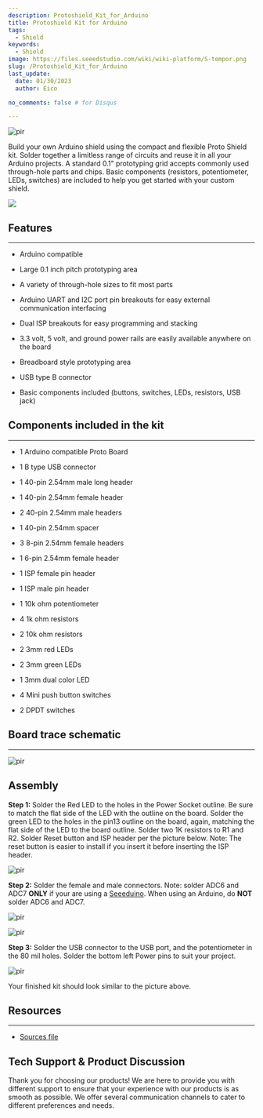 ```yaml
---
description: Protoshield_Kit_for_Arduino
title: Protoshield Kit for Arduino
tags:
  - Shield
keywords:
  - Shield
image: https://files.seeedstudio.com/wiki/wiki-platform/S-tempor.png
slug: /Protoshield_Kit_for_Arduino
last_update:
  date: 01/30/2023  
  author: Eico 

no_comments: false # for Disqus

---
```


<p style={{textAlign: 'center'}}><img src="https://files.seeedstudio.com/wiki/Protoshield_Kit_for_Arduino/img/ProtoShield.jpg" alt="pir" width={600} height="auto" /></p>

Build your own Arduino shield using the compact and flexible Proto Shield kit. Solder together a limitless range of circuits and reuse it in all your Arduino projects. A standard 0.1" prototyping grid accepts commonly used through-hole parts and chips. Basic components (resistors, potentiometer, LEDs, switches) are included to help you get started with your custom shield.

<p style={{textAlign: 'center'}}><a href="https://www.seeedstudio.com/Protoshield-Kit-for-Arduino-p-318.html" target="_blank"><img src="https://files.seeedstudio.com/wiki/Seeed-WiKi/docs/images/300px-Get_One_Now_Banner-ragular.png" /></a></p>

##   Features
---
*   Arduino compatible

*   Large 0.1 inch pitch prototyping area

*   A variety of through-hole sizes to fit most parts

*   Arduino UART and I2C port pin breakouts for easy external communication interfacing

*   Dual ISP breakouts for easy programming and stacking

*   3.3 volt, 5 volt, and ground power rails are easily available anywhere on the board

*   Breadboard style prototyping area

*   USB type B connector

*   Basic components included (buttons, switches, LEDs, resistors, USB jack)


##  Components included in the kit
---
*   1 Arduino compatible Proto Board

*   1 B type USB connector

*   1 40-pin 2.54mm male long header

*   1 40-pin 2.54mm female header

*   2 40-pin 2.54mm male headers

*   1 40-pin 2.54mm spacer

*   3 8-pin 2.54mm female headers

*   1 6-pin 2.54mm female header

*   1 ISP female pin header

*   1 ISP male pin header

*   1 10k ohm potentiometer

*   4 1k ohm resistors

*   2 10k ohm resistors

*   2 3mm red LEDs

*   2 3mm green LEDs

*   1 3mm dual color LED

*   4 Mini push button switches

*   2 DPDT switches

##  Board trace schematic
---

<p style={{textAlign: 'center'}}><img src="https://files.seeedstudio.com/wiki/Protoshield_Kit_for_Arduino/img/ProtoShield_Kit.png" alt="pir" width={600} height="auto" /></p>

##  Assembly

**Step 1:** Solder the Red LED to the holes in the Power Socket outline. Be sure to match the flat side of the LED with the outline on the board. Solder the green LED to the holes in the pin13 outline on the board, again, matching the flat side of the LED to the board outline. Solder two 1K resistors to R1 and R2. Solder Reset button and ISP header per the picture below. Note: The reset button is easier to install if you insert it before inserting the ISP header.

<p style={{textAlign: 'center'}}><img src="https://files.seeedstudio.com/wiki/Protoshield_Kit_for_Arduino/img/Step1.jpg" alt="pir" width={600} height="auto" /></p>

**Step 2:** Solder the female and male connectors. Note: solder ADC6 and ADC7 **ONLY** if your are using a [Seeeduino](https://www.seeedstudio.com/depot/index.php?main_page=advanced_search_result&amp;search_in_description=0&amp;zenid=15c0e10e2d81d5481f863ae4eaaf7ca1&amp;keyword=seeeduino&amp;x=0&amp;y=0). When using an Arduino, do **NOT** solder ADC6 and ADC7.

<p style={{textAlign: 'center'}}><img src="https://files.seeedstudio.com/wiki/Protoshield_Kit_for_Arduino/img/Step2.jpg" alt="pir" width={600} height="auto" /></p>
<p style={{textAlign: 'center'}}><img src="https://files.seeedstudio.com/wiki/Protoshield_Kit_for_Arduino/img/Step22.jpg" alt="pir" width={600} height="auto" /></p>


**Step 3:** Solder the USB connector to the USB port, and the potentiometer in the 80 mil holes. Solder the bottom left Power pins to suit your project.

<p style={{textAlign: 'center'}}><img src="https://files.seeedstudio.com/wiki/Protoshield_Kit_for_Arduino/img/Step3.jpg" alt="pir" width={600} height="auto" /></p>

Your finished kit should look similar to the picture above.


##   Resources
---
*   [Sources file](https://files.seeedstudio.com/wiki/Protoshield_Kit_for_Arduino/res/ProtoShield.brd)

## Tech Support & Product Discussion
Thank you for choosing our products! We are here to provide you with different support to ensure that your experience with our products is as smooth as possible. We offer several communication channels to cater to different preferences and needs.

<div class="button_tech_support_container">
<a href="https://forum.seeedstudio.com/" class="button_forum"></a> 
<a href="https://www.seeedstudio.com/contacts" class="button_email"></a>
</div>

<div class="button_tech_support_container">
<a href="https://discord.gg/eWkprNDMU7" class="button_discord"></a> 
<a href="https://github.com/Seeed-Studio/wiki-documents/discussions/69" class="button_discussion"></a>
</div>